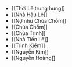 - [[Thời Lê trung hưng]]
- [[Nhà Hậu Lê]]
- [[Nợ như Chúa Chổm]]
- [[Chúa Chổm]]
- [[Chúa Trịnh]]
- [[Nhà Tiền Lê]]
- [[Trịnh Kiểm]]
- [[Nguyễn Kim]]
- [[Nguyễn Hoàng]]
